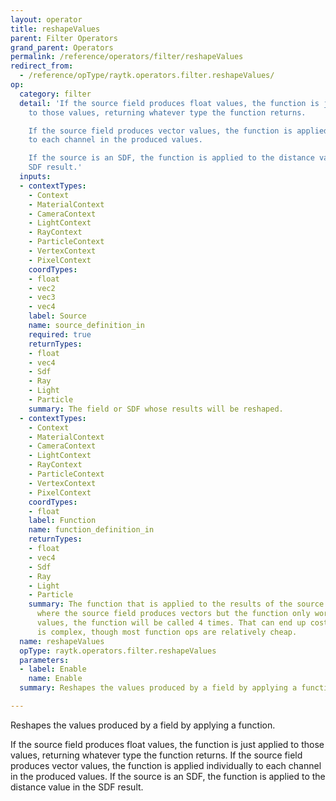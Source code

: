 ```yaml
---
layout: operator
title: reshapeValues
parent: Filter Operators
grand_parent: Operators
permalink: /reference/operators/filter/reshapeValues
redirect_from:
  - /reference/opType/raytk.operators.filter.reshapeValues/
op:
  category: filter
  detail: 'If the source field produces float values, the function is just applied
    to those values, returning whatever type the function returns.

    If the source field produces vector values, the function is applied individually
    to each channel in the produced values.

    If the source is an SDF, the function is applied to the distance value in the
    SDF result.'
  inputs:
  - contextTypes:
    - Context
    - MaterialContext
    - CameraContext
    - LightContext
    - RayContext
    - ParticleContext
    - VertexContext
    - PixelContext
    coordTypes:
    - float
    - vec2
    - vec3
    - vec4
    label: Source
    name: source_definition_in
    required: true
    returnTypes:
    - float
    - vec4
    - Sdf
    - Ray
    - Light
    - Particle
    summary: The field or SDF whose results will be reshaped.
  - contextTypes:
    - Context
    - MaterialContext
    - CameraContext
    - LightContext
    - RayContext
    - ParticleContext
    - VertexContext
    - PixelContext
    coordTypes:
    - float
    label: Function
    name: function_definition_in
    returnTypes:
    - float
    - vec4
    - Sdf
    - Ray
    - Light
    - Particle
    summary: The function that is applied to the results of the source field. In cases
      where the source field produces vectors but the function only works of single
      values, the function will be called 4 times. That can end up costly if the function
      is complex, though most function ops are relatively cheap.
  name: reshapeValues
  opType: raytk.operators.filter.reshapeValues
  parameters:
  - label: Enable
    name: Enable
  summary: Reshapes the values produced by a field by applying a function.

---
```



Reshapes the values produced by a field by applying a function.

If the source field produces float values, the function is just applied to those values, returning whatever type the function returns.
If the source field produces vector values, the function is applied individually to each channel in the produced values.
If the source is an SDF, the function is applied to the distance value in the SDF result.